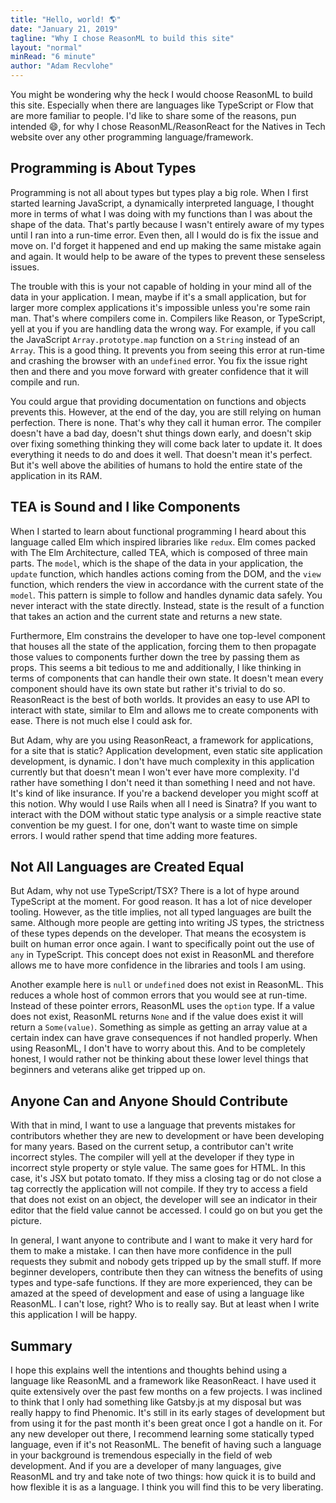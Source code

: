 ```yaml
---
title: "Hello, world! 🌎"
date: "January 21, 2019"
tagline: "Why I chose ReasonML to build this site"
layout: "normal"
minRead: "6 minute"
author: "Adam Recvlohe"
---
```


You might be wondering why the heck I would choose ReasonML to build this site. Especially when there are languages like TypeScript or Flow that are more familiar to people. I'd like to share some of the reasons, pun intended 😄, for why I chose ReasonML/ReasonReact for the Natives in Tech website over any other programming language/framework.

## Programming is About Types

Programming is not all about types but types play a big role. When I first started learning JavaScript, a dynamically interpreted language, I thought more in terms of what I was doing with my functions than I was about the shape of the data. That's partly because I wasn't entirely aware of my types until I ran into a run-time error. Even then, all I would do is fix the issue and move on. I'd forget it happened and end up making the same mistake again and again. It would help to be aware of the types to prevent these senseless issues.

The trouble with this is your not capable of holding in your mind all of the data in your application. I mean, maybe if it's a small application, but for larger more complex applications it's impossible unless you're some rain man. That's where compilers come in. Compilers like Reason, or TypeScript, yell at you if you are handling data the wrong way. For example, if you call the JavaScript `Array.prototype.map` function on a `String` instead of an `Array`. This is a good thing. It prevents you from seeing this error at run-time and crashing the browser with an `undefined` error. You fix the issue right then and there and you move forward with greater confidence that it will compile and run.

You could argue that providing documentation on functions and objects prevents this. However, at the end of the day, you are still relying on human perfection. There is none. That's why they call it human error. The compiler doesn't have a bad day, doesn't shut things down early, and doesn't skip over fixing something thinking they will come back later to update it. It does everything it needs to do and does it well. That doesn't mean it's perfect. But it's well above the abilities of humans to hold the entire state of the application in its RAM.

## TEA is Sound and I like Components

When I started to learn about functional programming I heard about this language called Elm which inspired libraries like `redux`. Elm comes packed with The Elm Architecture, called TEA, which is composed of three main parts. The `model`, which is the shape of the data in your application, the `update` function, which handles actions coming from the DOM, and the `view` function, which renders the view in accordance with the current state of the `model`. This pattern is simple to follow and handles dynamic data safely. You never interact with the state directly. Instead, state is the result of a function that takes an action and the current state and returns a new state.

Furthermore, Elm constrains the developer to have one top-level component that houses all the state of the application, forcing them to then propagate those values to components further down the tree by passing them as props. This seems a bit tedious to me and additionally, I like thinking in terms of components that can handle their own state. It doesn't mean every component should have its own state but rather it's trivial to do so. ReasonReact is the best of both worlds. It provides an easy to use API to interact with state, similar to Elm and allows me to create components with ease. There is not much else I could ask for.

But Adam, why are you using ReasonReact, a framework for applications, for a site that is static? Application development, even static site application development, is dynamic. I don't have much complexity in this application currently but that doesn't mean I won't ever have more complexity. I'd rather have something I don't need it than something I need and not have. It's kind of like insurance. If you're a backend developer you might scoff at this notion. Why would I use Rails when all I need is Sinatra? If you want to interact with the DOM without static type analysis or a simple reactive state convention be my guest. I for one, don't want to waste time on simple errors. I would rather spend that time adding more features.

## Not All Languages are Created Equal

But Adam, why not use TypeScript/TSX? There is a lot of hype around TypeScript at the moment. For good reason. It has a lot of nice developer tooling. However, as the title implies, not all typed languages are built the same. Although more people are getting into writing JS types, the strictness of these types depends on the developer. That means the ecosystem is built on human error once again. I want to specifically point out the use of `any` in TypeScript. This concept does not exist in ReasonML and therefore allows me to have more confidence in the libraries and tools I am using.

Another example here is `null` or `undefined` does not exist in ReasonML. This reduces a whole host of common errors that you would see at run-time. Instead of these pointer errors, ReasonML uses the `option` type. If a value does not exist, ReasonML returns `None` and if the value does exist it will return a `Some(value)`. Something as simple as getting an array value at a certain index can have grave consequences if not handled properly. When using ReasonML, I don't have to worry about this. And to be completely honest, I would rather not be thinking about these lower level things that beginners and veterans alike get tripped up on.

## Anyone Can and Anyone Should Contribute

With that in mind, I want to use a language that prevents mistakes for contributors whether they are new to development or have been developing for many years. Based on the current setup, a contributor can't write incorrect styles. The compiler will yell at the developer if they type in incorrect style property or style value. The same goes for HTML. In this case, it's JSX but potato tomato. If they miss a closing tag or do not close a tag correctly the application will not compile. If they try to access a field that does not exist on an object, the developer will see an indicator in their editor that the field value cannot be accessed. I could go on but you get the picture.

In general, I want anyone to contribute and I want to make it very hard for them to make a mistake. I can then have more confidence in the pull requests they submit and nobody gets tripped up by the small stuff. If more beginner developers, contribute then they can witness the benefits of using types and type-safe functions. If they are more experienced, they can be amazed at the speed of development and ease of using a language like ReasonML. I can't lose, right? Who is to really say. But at least when I write this application I will be happy.

## Summary

I hope this explains well the intentions and thoughts behind using a language like ReasonML and a framework like ReasonReact. I have used it quite extensively over the past few months on a few projects. I was inclined to think that I only had something like Gatsby.js at my disposal but was really happy to find Phenomic. It's still in its early stages of development but from using it for the past month it's been great once I got a handle on it. For any new developer out there, I recommend learning some statically typed language, even if it's not ReasonML. The benefit of having such a language in your background is tremendous especially in the field of web development. And if you are a developer of many languages, give ReasonML and try and take note of two things: how quick it is to build and how flexible it is as a language. I think you will find this to be very liberating.
